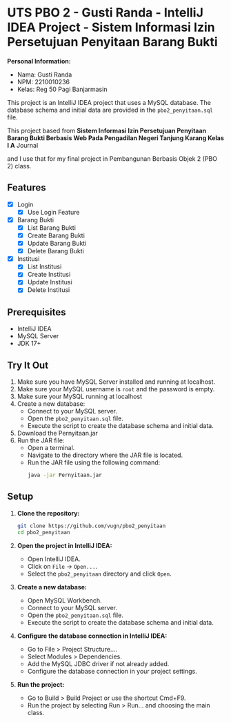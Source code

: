 # UTS PBO 2 - Gusti Randa - IntelliJ IDEA Project - Sistem Informasi Izin Persetujuan Penyitaan Barang Bukti

**Personal Information:**
- Nama: Gusti Randa
- NPM: 2210010236
- Kelas: Reg 50 Pagi Banjarmasin

This project is an IntelliJ IDEA project that uses a MySQL database. The database schema and initial data are provided in the `pbo2_penyitaan.sql` file.

This project based from **Sistem Informasi Izin Persetujuan Penyitaan Barang Bukti Berbasis Web
Pada Pengadilan Negeri Tanjung Karang Kelas I A** Journal

and I use that for my final project in Pembangunan Berbasis Objek 2 (PBO 2) class.

## Features
- [x] Login
  - [x] Use Login Feature
- [x] Barang Bukti
  - [x] List Barang Bukti
  - [x] Create Barang Bukti
  - [x] Update Barang Bukti
  - [x] Delete Barang Bukti
- [x] Institusi
   - [x] List Institusi
   - [x] Create Institusi
   - [x] Update Institusi
   - [x] Delete Institusi

## Prerequisites

- IntelliJ IDEA
- MySQL Server
- JDK 17+

## Try It Out
1. Make sure you have MySQL Server installed and running at localhost.
2. Make sure your MySQL username is `root` and the password is empty.
3. Make sure your MySQL running at localhost
2. Create a new database:
   - Connect to your MySQL server.
   - Open the `pbo2_penyitaan.sql` file.
   - Execute the script to create the database schema and initial data.
3. Download the Pernyitaan.jar
4. Run the JAR file:
   - Open a terminal.
   - Navigate to the directory where the JAR file is located.
   - Run the JAR file using the following command:
     ```sh
     java -jar Pernyitaan.jar
     ```

## Setup

1. **Clone the repository:**

   ```sh
   git clone https://github.com/vugn/pbo2_penyitaan
   cd pbo2_penyitaan
    ```
2. **Open the project in IntelliJ IDEA:**
   - Open IntelliJ IDEA.
   - Click on `File` -> `Open...`.
   - Select the `pbo2_penyitaan` directory and click `Open`.

3. **Create a new database:**
   - Open MySQL Workbench.
   - Connect to your MySQL server.
   - Open the `pbo2_penyitaan.sql` file.
   - Execute the script to create the database schema and initial data.

4. **Configure the database connection in IntelliJ IDEA:**
   - Go to File > Project Structure....
   - Select Modules > Dependencies.
   - Add the MySQL JDBC driver if not already added.
   - Configure the database connection in your project settings.

5. **Run the project:**
   - Go to Build > Build Project or use the shortcut Cmd+F9.
   - Run the project by selecting Run > Run... and choosing the main class.